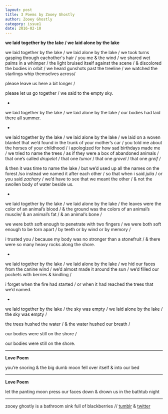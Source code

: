 ```yaml
---
layout: post
title: 3 Poems by Zooey Ghostly
author: Zooey Ghostly
category: issue1
date: 2016-02-10
---
```


**we laid together by the lake / we laid alone by the lake**

we laid together by the lake / we laid alone by the lake / we took turns gasping through eachother's hair / you me & the wind / we shared wet palms in a whimper / the light bruised itself against the scene / & discolored the bodies in orbit / we heard gunshots past the treeline / we watched the starlings whip themselves across/

please leave us here a bit longer /

please let us go together / we said to the empty sky.

+

we laid together by the lake / we laid alone by the lake / our bodies had laid there all summer.

+

we laid together by the lake / we laid alone by the lake / we laid on a woven blanket that we’d found in the trunk of your mother’s car / you told me about the horses of your childhood / i apologized for how sad birthdays made me / we tried to name the trees / as if they were a box of abandoned animals / that one’s called <i>drupelet</i> / that one <i>tumor</i> / that one <i>grovel</i> / that one <i>greif</i> /

& then it was time to name the lake / but we’d used up all the names on the forest /so instead we named it after each other / so that when i said <i>julia</i> / or you said <i>zachary</i> / we’d have to see that we meant the other / & not the swollen body of water beside us.

+

we laid together by the lake / we laid alone by the lake / the leaves were the color of an animal’s blood / & the ground was the colors of an animal’s muscle/ & an animal’s fat / & an animal’s bone / 

we were both soft enough to penetrate with two fingers / we were both soft enough to be torn apart / by teeth or by wind or by memory / 

i trusted you / because my body was no stronger than a stonefruit / & there were so many heavy rocks along the shore.


+

we laid together by the lake / we laid alone by the lake / we hid our faces from the canine wind / we’d almost made it around the sun / we’d filled our pockets with berries & kindling / 

i forget when the fire had started / 
or when it had reached the trees that we’d named.

+

we laid together by the lake / the sky was empty /
we laid alone by the lake / the sky was empty /

the trees hushed the water / 
& the water hushed our breath / 

our bodies were still on the shore / 

our bodies were still on the shore.

___


**Love Poem**

you’re snoring
& the big dumb moon
fell over itself & into our bed

___


**Love Poem**

let the panting moon press our faces down 
& drown us in the bathtub night

___

zooey ghostly is a bathroom sink full of blackberries //  [tumblr](http://zooeyghostly.tumblr.com) & [twitter](https://twitter.com/zooeyghostly)
